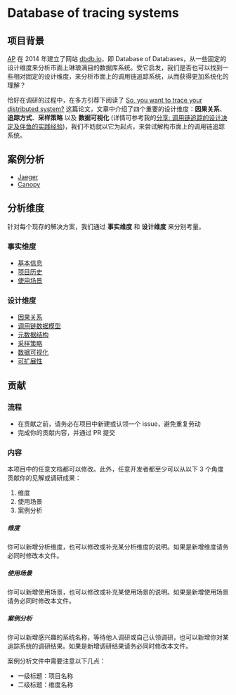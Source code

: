 # Database of tracing systems

## 项目背景

[AP](http://www.cs.cmu.edu/~pavlo/) 在 2014 年建立了网站 [dbdb.io](https://dbdb.io/)，即 Database of Databases，从一些固定的设计维度来分析市面上琳琅满目的数据库系统。受它启发，我们是否也可以找到一些相对固定的设计维度，来分析市面上的调用链追踪系统，从而获得更加系统化的理解？

恰好在调研的过程中，在多方引荐下阅读了 [So, you want to trace your distributed system?](https://www.pdl.cmu.edu/PDL-FTP/SelfStar/CMU-PDL-14-102.pdf) 这篇论文，文章中介绍了四个重要的设计维度：**因果关系**、**追踪方式**、**采样策略** 以及 **数据可视化** (详情可参考我的[分享: 调用链追踪的设计决定及伴鱼的实践经验](./shares/design-decisions-of-tracing-systems-and-practical-experiences-in-palfish.md))，我们不妨就以它为起点，来尝试解构市面上的调用链追踪系统。

## 案例分析

* [Jaeger](./Jaeger/README.md)
* [Canopy](./Canopy/README.md)

## 分析维度

针对每个现存的解决方案，我们通过 **事实维度** 和 **设计维度** 来分别考量。

### 事实维度

* [基本信息](./dimensions/facts/basics/README.md)
* [项目历史](./dimensions/facts/history/README.md)
* [使用场景](./dimensions/facts/use-cases/README.md)

### 设计维度

* [因果关系](./dimensions/design/causality/README.md)
* [调用链数据模型](./dimensions/design/tracing-model/README.md)
* [元数据结构](./dimensions/design/metadata/README.md)
* [采样策略](./dimensions/design/sampling/README.md)
* [数据可视化](./dimensions/design/visualization/README.md)
* [可扩展性](./dimensions/design/scalability/README.md)

## 贡献

### 流程

* 在贡献之前，请务必在项目中新建或认领一个 issue，避免重复劳动
* 完成你的贡献内容，并通过 PR 提交

### 内容

本项目中的任意文档都可以修改。此外，任意开发者都至少可以从以下 3 个角度贡献你的见解或调研成果：

1. 维度
2. 使用场景
3. 案例分析

##### 维度

你可以新增分析维度，也可以修改或补充某分析维度的说明。如果是新增维度请务必同时修改本文件。

##### 使用场景

你可以新增使用场景，也可以修改或补充某使用场景的说明。如果是新增使用场景请务必同时修改本文件。

##### 案例分析

你可以新增感兴趣的系统名称，等待他人调研或自己认领调研，也可以新增你对某追踪系统的调研结果。如果是新增调研结果请务必同时修改本文件。

案例分析文件中需要注意以下几点：

* 一级标题：项目名称
* 二级标题：维度名称


